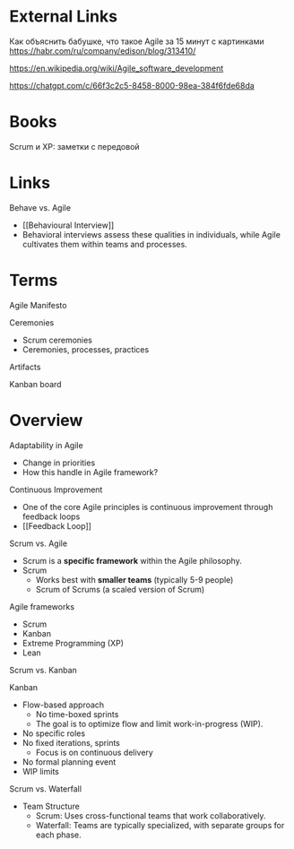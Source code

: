 
# External Links

Как объяснить бабушке, что такое Agile за 15 минут с картинками
https://habr.com/ru/company/edison/blog/313410/

https://en.wikipedia.org/wiki/Agile_software_development

https://chatgpt.com/c/66f3c2c5-8458-8000-98ea-384f6fde68da

# Books

Scrum и XP: заметки с передовой

# Links

Behave vs. Agile
- [[Behavioural Interview]]
- Behavioral interviews assess these qualities in individuals, while Agile cultivates them within teams and processes.

# Terms

Agile Manifesto

Ceremonies
- Scrum ceremonies
- Ceremonies, processes, practices

Artifacts

Kanban board


# Overview

Adaptability in Agile
- Change in priorities
- How this handle in Agile framework?

Continuous Improvement
- One of the core Agile principles is continuous improvement through feedback loops
- [[Feedback Loop]]


Scrum vs. Agile
- Scrum is a **specific framework** within the Agile philosophy.
- Scrum
	- Works best with **smaller teams** (typically 5-9 people)
	- Scrum of Scrums (a scaled version of Scrum)

Agile frameworks
- Scrum
- Kanban
- Extreme Programming (XP)
- Lean

Scrum vs. Kanban

Kanban
- Flow-based approach
	- No time-boxed sprints
	- The goal is to optimize flow and limit work-in-progress (WIP).
- No specific roles
- No fixed iterations, sprints
	- Focus is on continuous delivery
- No formal planning event
- WIP limits

Scrum vs. Waterfall
- Team Structure
	- Scrum: Uses cross-functional teams that work collaboratively.
	- Waterfall: Teams are typically specialized, with separate groups for each phase.